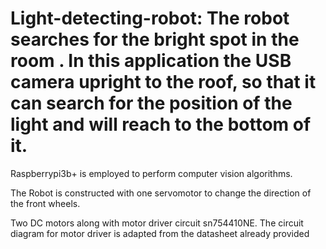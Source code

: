 # Light-detecting-robot: The robot searches for the bright spot in the room . In this application the USB camera upright to the roof, so that it can search for the position of the light and will reach to the bottom of it.

Raspberrypi3b+ is employed to perform computer vision algorithms. 

The Robot is constructed with one servomotor to change the direction of the front wheels.

Two DC motors along with motor driver circuit sn754410NE. The circuit diagram for motor driver is adapted from the datasheet already provided
